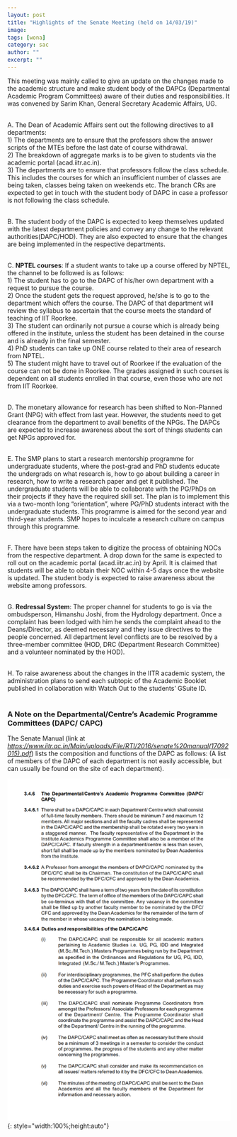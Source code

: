 ```yaml
---
layout: post
title: "Highlights of the Senate Meeting (held on 14/03/19)"
image: 
tags: [wona]
category: sac
author: ""
excerpt: ""
---
```


This meeting was mainly called to give an update on the changes made to the academic structure and make student body of the DAPCs (Departmental Academic Program Committees) aware of their duties and responsibilities. It was convened by Sarim Khan, General Secretary Academic Affairs, UG.
<br><br>

A. The Dean of Academic Affairs sent out the following directives to all departments:<br>
    1) The departments are to ensure that the professors show the answer scripts of the MTEs before the last date of course withdrawal.<br>
    2)  The breakdown of aggregate marks is to be given to students via the academic portal (acad.iitr.ac.in).<br>
    3)  The departments are to ensure that professors follow the class schedule. This includes the courses for which an insufficient number of classes are being taken, classes being taken on weekends etc. The branch CRs are expected to get in touch with the student body of DAPC in case a professor is not following the class schedule.
<br><br>

B. The student body of the DAPC is expected to keep themselves updated with the latest department policies and convey any change to the relevant authorities(DAPC/HOD). They are also expected to ensure that the changes are being implemented in the respective departments.
<br><br>

C. __NPTEL courses__: If a student wants to take up a course offered by NPTEL, the channel to be followed is as follows:<br>
    1) The student has to go to the DAPC of his/her own department with a request to pursue the course.<br>
    2) Once the student gets the request approved, he/she is to go to the department which offers the course. The DAPC of that department will review the syllabus to ascertain that the course meets the standard of teaching of IIT Roorkee.<br>
    3) The student can ordinarily not pursue a course which is already being offered in the institute, unless the student has been detained in the course and is already in the final semester.<br>
    4) PhD students can take up ONE course related to their area of research from NPTEL.<br>
    5) The student might have to travel out of Roorkee if the evaluation of the course can not be done in Roorkee. The grades assigned in such courses is dependent on all students enrolled in that course, even those who are not from IIT Roorkee.
<br><br>

D. The monetary allowance for research has been shifted to Non-Planned Grant (NPG) with    effect from last year. However, the students need to get clearance from the department to avail benefits of the NPGs. The DAPCs are expected to increase awareness about the sort of things students can get NPGs approved for.
<br><br>

E. The SMP plans to start a research mentorship programme for undergraduate students, where the post-grad and PhD students educate the undergrads on what research is, how to go about building a career in research, how to write a research paper and get it published. The undergraduate students will be able to collaborate with the PG/PhDs on their projects if they have the required skill set. The plan is to implement this via a two-month long “orientation”, where PG/PhD students interact with the undergraduate students. This programme is aimed for the second year and third-year students. SMP hopes to inculcate a research culture on campus through this programme.
<br><br>

F. There have been steps taken to digitize the process of obtaining NOCs from the respective department. A drop down for the same is expected to roll out on the academic portal (acad.iitr.ac.in) by April. It is claimed that students will be able to obtain their NOC within 4-5 days once the website is updated. The student body is expected to raise awareness about the website among professors.
<br><br>

G. __Redressal System__: The proper channel for students to go is via the ombudsperson, Himanshu Joshi, from the Hydrology department. Once a complaint has been lodged with him he sends the complaint ahead to the Deans/Director, as deemed necessary and they issue directives to the people concerned. 
All department level conflicts are to be resolved by a three-member committee (HOD, DRC (Department Research Committee) and a volunteer nominated by the HOD).
<br><br>

H. To raise awareness about the changes in the IITR academic system, the administration plans to send each subtopic of the Academic Booklet published in collaboration with Watch Out to the students’ GSuite ID.
<br><br>

### A Note on the Departmental/Centre’s Academic Programme Committees (DAPC/ CAPC) 

The Senate Manual (link at _https://www.iitr.ac.in/Main/uploads/File/RTI/2016/senate%20manual(17092015).pdf_) lists the composition and functions of the DAPC as follows:
(A list of members of the DAPC of each department is not easily accessible, but can usually be found on the site of each department).

![pic](/images/posts/image1.png){: style="width:100%;height:auto"}
